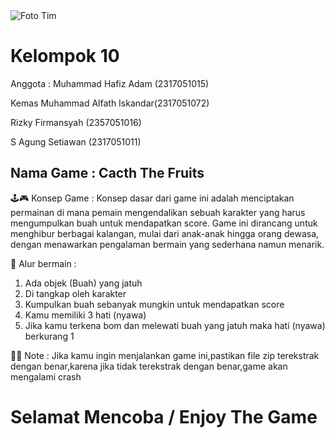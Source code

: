 <img src="https://github.com/RizkyFirmansyah-com/-tim/blob/main/tim.png" alt="Foto Tim">


# Kelompok 10

Anggota :
Muhammad Hafiz Adam (2317051015)

Kemas Muhammad Alfath Iskandar(2317051072)

Rizky Firmansyah (2357051016)

S Agung Setiawan (2317051011)


## Nama Game : Cacth The Fruits


🕹️🎮 Konsep Game : Konsep dasar dari game ini adalah menciptakan permainan di mana pemain mengendalikan sebuah karakter yang harus mengumpulkan buah untuk mendapatkan score.
Game ini dirancang untuk menghibur berbagai kalangan, mulai dari anak-anak hingga orang dewasa, dengan menawarkan pengalaman bermain yang sederhana namun menarik.

👣 Alur bermain : 
1. Ada objek (Buah) yang jatuh
2. Di tangkap oleh karakter
3. Kumpulkan buah sebanyak mungkin untuk mendapatkan score
4. Kamu memiliki 3 hati (nyawa)
5. Jika kamu terkena bom dan melewati buah yang jatuh maka hati (nyawa) berkurang 1

📌📌 Note : Jika kamu ingin menjalankan game ini,pastikan  file zip terekstrak dengan benar,karena jika tidak terekstrak dengan benar,game akan mengalami crash


# Selamat Mencoba / Enjoy The Game



